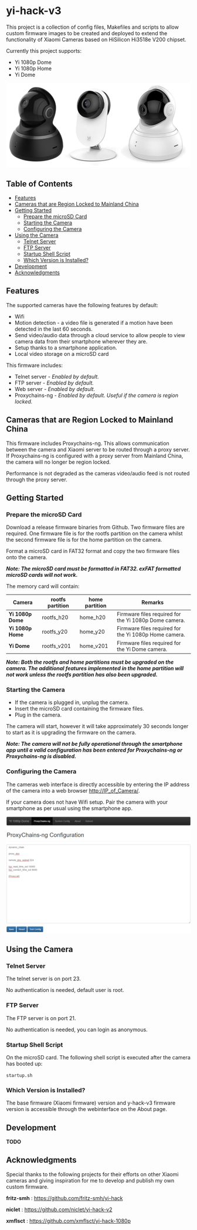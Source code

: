 # yi-hack-v3

This project is a collection of config files, Makefiles and scripts to allow custom firmware images to be created and deployed to extend the functionality of Xiaomi Cameras based on HiSilicon Hi3518e V200 chipset.

Currently this project supports:
* Yi 1080p Dome
* Yi 1080p Home
* Yi Dome

![Alt text](yi-cam.png?raw=true "Supported Yi Cameras")

## Table of Contents

- [Features](#features)
- [Cameras that are Region Locked to Mainland China](#cameras-that-are-region-locked-to-mainland-china)
- [Getting Started](#getting-started)
    - [Prepare the microSD Card](#prepare-the-microsd-card)
    - [Starting the Camera](#starting-the-camera)
    - [Configuring the Camera](#configuring-the-camera)
- [Using the Camera](#using-the-camera)
    - [Telnet Server](#telnet-server)
    - [FTP Server](#ftp-server)
    - [Startup Shell Script](#startup-shell-script)
    - [Which Version is Installed?](#which-version-is-installed)
- [Development](#development)
- [Acknowledgments](#acknowledgments)

## Features
The supported cameras have the following features by default:
* Wifi
* Motion detection - a video file is generated if a motion have been detected in the last 60 seconds.
* Send video/audio data through a cloud service to allow people to view camera data from their smartphone wherever they are.
* Setup thanks to a smartphone application.
* Local video storage on a microSD card

This firmware includes:
* Telnet server - _Enabled by default._
* FTP server - _Enabled by default._
* Web server - _Enabled by default._
* Proxychains-ng - _Enabled by default. Useful if the camera is region locked._

## Cameras that are Region Locked to Mainland China
This firmware includes Proxychains-ng. This allows communication between the camera and Xiaomi server to be routed through a proxy server. If Proxychains-ng is configured with a proxy server from Mainland China, the camera will no longer be region locked.

Performance is not degraded as the cameras video/audio feed is not routed through the proxy server.

## Getting Started

### Prepare the microSD Card
Download a release firmware binaries from Github. Two firmware files are required. One firmware file is for the rootfs partition on the camera whilst the second firmware file is for the home partition on the camera.

Format a microSD card in FAT32 format and copy the two firmware files onto the camera.

**_Note: The microSD card must be formatted in FAT32. exFAT formatted microSD cards will not work._**

The memory card will contain:

| Camera | rootfs partition | home partition | Remarks |
| --- | --- | --- | --- |
| **Yi 1080p Dome** | rootfs_h20 | home_h20 | Firmware files required for the Yi 1080p Dome camera. |
| **Yi 1080p Home** | rootfs_y20 | home_y20 | Firmware files required for the Yi 1080p Home camera. |
| **Yi Dome** | rootfs_v201 | home_v201 | Firmware files required for the Yi Dome camera. |

**_Note: Both the rootfs and home partitions must be upgraded on the camera. The additional features implemented in the home partition will not work unless the rootfs partition has also been upgraded._**

### Starting the Camera
* If the camera is plugged in, unplug the camera.
* Insert the microSD card containing the firmware files.
* Plug in the camera.

The camera will start, however it will take approximately 30 seconds longer to start as it is upgrading the firmware on the camera.

**_Note: The camera will not be fully operational through the smartphone app until a valid configuration has been entered for Proxychains-ng or Proxychains-ng is disabled._**

### Configuring the Camera
The cameras web interface is directly accessible by entering the IP address of the camera into a web browser [http://IP_of_Camera/](http://IP_of_Camera/).

If your camera does not have Wifi setup. Pair the camera with your smartphone as per usual using the smartphone app.

![Alt text](web_interface.png?raw=true "Web Interface")

## Using the Camera

### Telnet Server
The telnet server is on port 23.

No authentication is needed, default user is root.

### FTP Server
The FTP server is on port 21.

No authentication is needed, you can login as anonymous.

### Startup Shell Script
On the microSD card. The following shell script is executed after the camera has booted up:

`startup.sh`

### Which Version is Installed?
The base firmware (Xiaomi firmware) version and y-hack-v3 firmware version is accessible through the webinterface on the About page.

## Development
**TODO**

## Acknowledgments

Special thanks to the following projects for their efforts on other Xiaomi cameras and giving inspiration for me to develop and publish my own custom firmware.

**fritz-smh** : https://github.com/fritz-smh/yi-hack

**niclet** : https://github.com/niclet/yi-hack-v2

**xmflsct** : https://github.com/xmflsct/yi-hack-1080p

